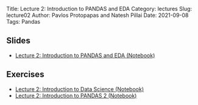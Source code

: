 Title: Lecture 2: Introduction to PANDAS and EDA
Category: lectures
Slug: lecture02
Author: Pavlos Protopapas and Natesh Pillai
Date: 2021-09-08
Tags: Pandas

## Slides
- [Lecture 2: Introduction to PANDAS and EDA (Notebook)]({filename}notebook/Lec2_notebook.ipynb)

## Exercises
- [Lecture 2: Introduction to Data Science (Notebook)]({filename}notebook/Lec2_Ex1.ipynb)
- [Lecture 2: Introduction to PANDAS 2 (Notebook)]({filename}notebook/Lec2_Ex2.ipynb)